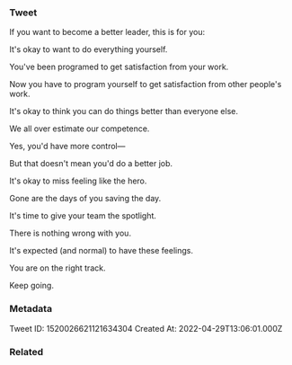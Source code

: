 ### Tweet
If you want to become a better leader, this is for you:

It's okay to want to do everything yourself.

You've been programed to get satisfaction from your work.

Now you have to program yourself to get satisfaction from other people's work.

It's okay to think you can do things better than everyone else.

We all over estimate our competence.

Yes, you'd have more control—

But that doesn't mean you'd do a better job.

It's okay to miss feeling like the hero.

Gone are the days of you saving the day.

It's time to give your team the spotlight.

There is nothing wrong with you.

It's expected (and normal) to have these feelings.

You are on the right track.

Keep going.

### Metadata
Tweet ID: 1520026621121634304
Created At: 2022-04-29T13:06:01.000Z

### Related

